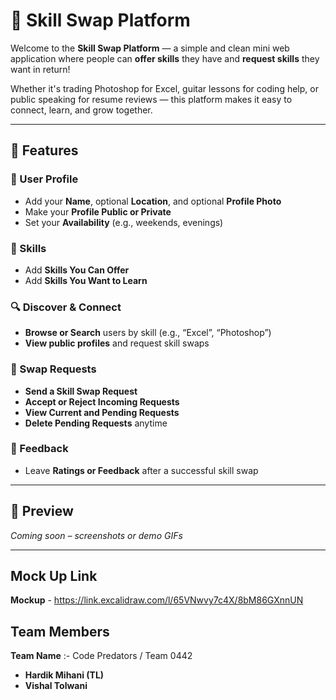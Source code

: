 # 🤝 Skill Swap Platform

Welcome to the **Skill Swap Platform** — a simple and clean mini web application where people can **offer skills** they have and **request skills** they want in return!

Whether it's trading Photoshop for Excel, guitar lessons for coding help, or public speaking for resume reviews — this platform makes it easy to connect, learn, and grow together.

---

## 🚀 Features

### 👤 User Profile
- Add your **Name**, optional **Location**, and optional **Profile Photo**
- Make your **Profile Public or Private**
- Set your **Availability** (e.g., weekends, evenings)

### 🧰 Skills
- Add **Skills You Can Offer**
- Add **Skills You Want to Learn**

### 🔍 Discover & Connect
- **Browse or Search** users by skill (e.g., “Excel”, “Photoshop”)
- **View public profiles** and request skill swaps

### 🔄 Swap Requests
- **Send a Skill Swap Request**
- **Accept or Reject Incoming Requests**
- **View Current and Pending Requests**
- **Delete Pending Requests** anytime

### 🌟 Feedback
- Leave **Ratings or Feedback** after a successful skill swap

---

## 📸 Preview

*Coming soon – screenshots or demo GIFs*

---

## Mock Up Link

**Mockup** -  https://link.excalidraw.com/l/65VNwvy7c4X/8bM86GXnnUN

> 
## Team Members 

**Team Name** :- Code Predators / Team 0442
- **Hardik Mihani (TL)**
- **Vishal Tolwani** 
